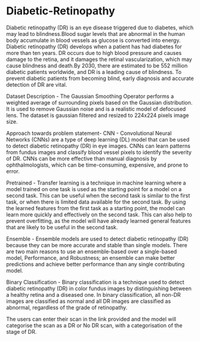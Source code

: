 # Diabetic-Retinopathy
Diabetic retinopathy (DR) is an eye disease triggered due to diabetes, which may lead to blindness.Blood sugar levels that are abnormal in the human body accumulate in blood vessels as glucose is converted into energy. Diabetic retinopathy (DR) develops when a patient has had diabetes for more than ten years. DR occurs due to high blood pressure and causes damage to the retina, and it damages the retinal vascularization, which may cause blindness and death.By 2030, there are estimated to be 552 million diabetic patients worldwide, and DR is a leading cause of blindness. To prevent diabetic patients from becoming blind, early diagnosis and accurate detection of DR are vital.

Dataset Description -
The Gaussian Smoothing Operator performs a weighted average of surrounding pixels based on the Gaussian distribution. It is used to remove Gaussian noise and is a realistic model of defocused lens. The dataset is gaussian filtered and resized to 224x224 pixels image size.

Approach towards problem statement-
CNN - Convolutional Neural Networks (CNNs) are a type of deep learning (DL) model that can be used to detect diabetic retinopathy (DR) in eye images. CNNs can learn patterns from fundus images and classify blood vessel pixels to identify the severity of DR. CNNs can be more effective than manual diagnosis by ophthalmologists, which can be time-consuming, expensive, and prone to error.

Pretrained - Transfer learning is a technique in machine learning where a model trained on one task is used as the starting point for a model on a second task. This can be useful when the second task is similar to the first task, or when there is limited data available for the second task. By using the learned features from the first task as a starting point, the model can learn more quickly and effectively on the second task. This can also help to prevent overfitting, as the model will have already learned general features that are likely to be useful in the second task.

Ensemble - Ensemble models are used to detect diabetic retinopathy (DR) because they can be more accurate and stable than single models. There are two main reasons to use an ensemble-based over a single-based model, Performance, and Robustness; an ensemble can make better predictions and achieve better performance than any single contributing model.

Binary Classification - Binary classification is a technique used to detect diabetic retinopathy (DR) in color fundus images by distinguishing between a healthy retina and a diseased one. In binary classification, all non-DR images are classified as normal and all DR images are classified as abnormal, regardless of the grade of retinopathy.

The users can enter their scan in the link provided and the model will categorise the scan as a DR or No DR scan, with a categorisation of the stage of DR.
